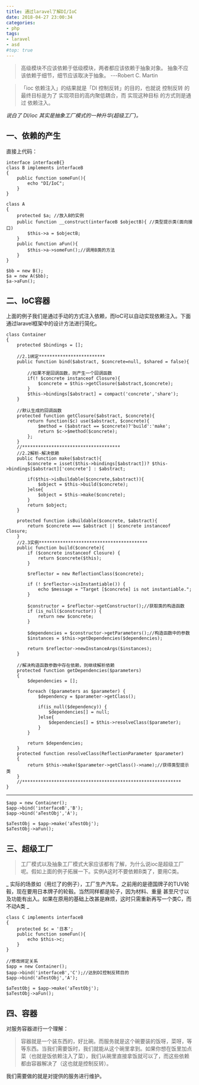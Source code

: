 ```yaml
---
title: 通过laravel了解DI/IoC
date: 2018-04-27 23:00:34
categories:
- php
tags:
- laravel
- asd
#top: true
---
```



> 高级模块不应该依赖于低级模块，两者都应该依赖于抽象对象。 抽象不应该依赖于细节，细节应该取决于抽象。
---Robert C. Martin

> 「ioc 依赖注入」的结果就是「DI 控制反转」的目的，也就说 控制反转 的最终目标是为了 实现项目的高内聚低耦合，而 实现这种目标 的方式则是通过 依赖注入。 

_说白了  DI/ioc 其实是抽象工厂模式的一种升华(超级工厂)。_


## 一、依赖的产生
直接上代码：

```
interface interfaceB{}
class B implements interfaceB
{
	public function someFun(){
		echo "DI/IoC";
	}
}

class A
{
	protected $a; //放入B的实例
	public function __construct(interfaceB $objectB){ //类型提示类(面向接口)
		$this->a = $objectB;
	}
	public function aFun(){
		$this->a->someFun();//调用B类的方法
	}
}

$bb = new B();
$a = new A($bb);
$a->aFun();
```

## 二、IoC容器

上面的例子我们是通过手动的方式注入依赖，而IoC可以自动实现依赖注入。下面通过laravel框架中的设计方法进行简化。
```
class Container
{
	protected $bindings = [];

	//2.1绑定*************************
	public function bind($abstract, $concrete=null, $shared = false){

		//如果不是回调函数，则产生一个回调函数
		if(! $concrete instanceof Closure){
			$concrete = $this->getClosure($abstract,$concrete);
		}
		$this->bindings[$abstract] = compact('concrete','share');
	}

	//默认生成的回调函数
	protected function getClosure($abstract, $concrete){
		return function($c) use($abstract, $concrete){
			$method = ($abstract == $concrete)?'build':'make';
			return $c->$method($concrete);
		};
	}
	//*************************************
	//2.2解析-解决依赖
	public function make($abstract){
		$concrete = isset($this->bindings[$abstract])? $this->bindings[$abstract]['concrete'] : $abstract;

		if($this->isBuildable($concrete,$abstract)){
			$object = $this->build($concrete);
		}else{
			$object = $this->make($concrete);
		}
		return $object;
	}

	protected function isBuildable($concrete, $abstract){
		return $concrete === $abstract || $concrete instanceof Closure;
	}
	//2.3实例*****************************************
	public function build($concrete){
		if ($concrete instanceof Closure) {
			return $concrete($this);
		}

		$reflector = new ReflectionClass($concrete);

		if (! $reflector->isInstantiable()) {
			echo $message = "Target [$concrete] is not instantiable.";
		}

		$constructor = $reflector->getConstructor();//获取类的构造函数
		if (is_null($constructor)) {
			return new $concrete;
		}

		$dependencies = $constructor->getParameters();//构造函数中的参数
		$instances = $this->getDependencies($dependencies);

		return $reflector->newInstanceArgs($instances);
	}

	//解决构造函数参数中存在依赖，则继续解析依赖
	protected function getDependencies($parameters)
	{
		$dependencies = [];

		foreach ($parameters as $parameter) {
			$dependency = $parameter->getClass();

			if(is_null($dependency)) {
				$dependencies[] = null;
			}else{
				$dependencies[] = $this->resolveClass($parameter);
			}
		}

		return $dependencies;
	}
	protected function resolveClass(ReflectionParameter $parameter)
	{
		return $this->make($parameter->getClass()->name);//获得类型提示类
	}
	//************************************************************
}
```
-------

```
$app = new Container();
$app->bind('interfaceB','B');
$app->bind('aTestObj','A');

$aTestObj = $app->make('aTestObj');
$aTestObj->aFun();
```

## 三、超级工厂

> 工厂模式以及抽象工厂模式大家应该都有了解，为什么说ioc是超级工厂呢。假如上面的例子拓展一下。实例A这时不要依赖B类了，要用C类。


_ 实际的场景如（用烂了的例子），工厂生产汽车。之前用的是德国牌子的TUV轮毂，现在要用日本牌子的轮毂。当然同样都是轮子，因为材料、重量 甚至尺寸以及功能有出入。如果在原用的基础上改甚是麻烦，这时只需重新再写一个类C，而不动A类 _


```
class C implements interfaceB
{
    protected $c = '日本';
	public function someFun(){
		echo $this->c;
	}
}

//修改绑定关系
$app = new Container();
$app->bind('interfaceB','C');//达到DI控制反转目的
$app->bind('aTestObj','A');

$aTestObj = $app->make('aTestObj');
$aTestObj->aFun();
```

## 四、容器

对服务容器进行一个理解：

> 容器就是一个装东西的，好比碗。而服务就是这个碗要装的饭呀，菜呀，等等东西。当我们需要饭时，我们就能从这个碗里拿到。如果你想在饭里加点菜（也就是饭依赖注入了菜），我们从碗里直接拿饭就可以了，而这些依赖都由容器解决了（这也就是控制反转）。

我们需要做的就是对提供的服务进行维护。


